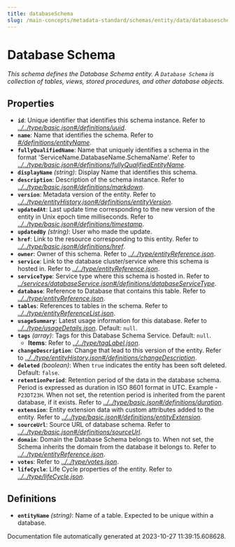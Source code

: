 ```yaml
---
title: databaseSchema
slug: /main-concepts/metadata-standard/schemas/entity/data/databaseschema
---
```


# Database Schema

*This schema defines the Database Schema entity. A `Database Schema` is collection of tables, views, stored procedures, and other database objects.*

## Properties

- **`id`**: Unique identifier that identifies this schema instance. Refer to *[../../type/basic.json#/definitions/uuid](#/../type/basic.json#/definitions/uuid)*.
- **`name`**: Name that identifies the schema. Refer to *[#/definitions/entityName](#definitions/entityName)*.
- **`fullyQualifiedName`**: Name that uniquely identifies a schema in the format 'ServiceName.DatabaseName.SchemaName'. Refer to *[../../type/basic.json#/definitions/fullyQualifiedEntityName](#/../type/basic.json#/definitions/fullyQualifiedEntityName)*.
- **`displayName`** *(string)*: Display Name that identifies this schema.
- **`description`**: Description of the schema instance. Refer to *[../../type/basic.json#/definitions/markdown](#/../type/basic.json#/definitions/markdown)*.
- **`version`**: Metadata version of the entity. Refer to *[../../type/entityHistory.json#/definitions/entityVersion](#/../type/entityHistory.json#/definitions/entityVersion)*.
- **`updatedAt`**: Last update time corresponding to the new version of the entity in Unix epoch time milliseconds. Refer to *[../../type/basic.json#/definitions/timestamp](#/../type/basic.json#/definitions/timestamp)*.
- **`updatedBy`** *(string)*: User who made the update.
- **`href`**: Link to the resource corresponding to this entity. Refer to *[../../type/basic.json#/definitions/href](#/../type/basic.json#/definitions/href)*.
- **`owner`**: Owner of this schema. Refer to *[../../type/entityReference.json](#/../type/entityReference.json)*.
- **`service`**: Link to the database cluster/service where this schema is hosted in. Refer to *[../../type/entityReference.json](#/../type/entityReference.json)*.
- **`serviceType`**: Service type where this schema is hosted in. Refer to *[../services/databaseService.json#/definitions/databaseServiceType](#/services/databaseService.json#/definitions/databaseServiceType)*.
- **`database`**: Reference to Database that contains this table. Refer to *[../../type/entityReference.json](#/../type/entityReference.json)*.
- **`tables`**: References to tables in the schema. Refer to *[../../type/entityReferenceList.json](#/../type/entityReferenceList.json)*.
- **`usageSummary`**: Latest usage information for this database. Refer to *[../../type/usageDetails.json](#/../type/usageDetails.json)*. Default: `null`.
- **`tags`** *(array)*: Tags for this Database Schema Service. Default: `null`.
  - **Items**: Refer to *[../../type/tagLabel.json](#/../type/tagLabel.json)*.
- **`changeDescription`**: Change that lead to this version of the entity. Refer to *[../../type/entityHistory.json#/definitions/changeDescription](#/../type/entityHistory.json#/definitions/changeDescription)*.
- **`deleted`** *(boolean)*: When `true` indicates the entity has been soft deleted. Default: `false`.
- **`retentionPeriod`**: Retention period of the data in the database schema. Period is expressed as duration in ISO 8601 format in UTC. Example - `P23DT23H`. When not set, the retention period is inherited from the parent database, if it exists. Refer to *[../../type/basic.json#/definitions/duration](#/../type/basic.json#/definitions/duration)*.
- **`extension`**: Entity extension data with custom attributes added to the entity. Refer to *[../../type/basic.json#/definitions/entityExtension](#/../type/basic.json#/definitions/entityExtension)*.
- **`sourceUrl`**: Source URL of database schema. Refer to *[../../type/basic.json#/definitions/sourceUrl](#/../type/basic.json#/definitions/sourceUrl)*.
- **`domain`**: Domain the Database Schema belongs to. When not set, the Schema inherits the domain from the database it belongs to. Refer to *[../../type/entityReference.json](#/../type/entityReference.json)*.
- **`votes`**: Refer to *[../../type/votes.json](#/../type/votes.json)*.
- **`lifeCycle`**: Life Cycle properties of the entity. Refer to *[../../type/lifeCycle.json](#/../type/lifeCycle.json)*.
## Definitions

- <a id="definitions/entityName"></a>**`entityName`** *(string)*: Name of a table. Expected to be unique within a database.


Documentation file automatically generated at 2023-10-27 11:39:15.608628.
